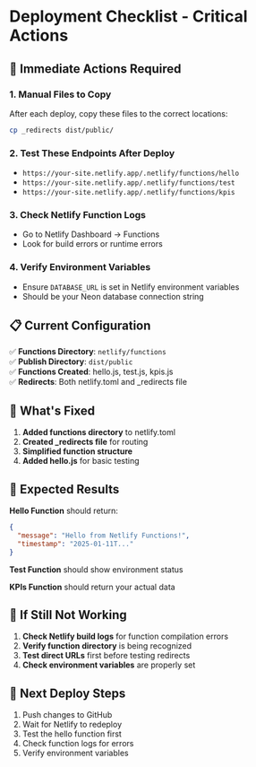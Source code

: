 # Deployment Checklist - Critical Actions

## 🚨 **Immediate Actions Required**

### 1. **Manual Files to Copy**
After each deploy, copy these files to the correct locations:
```bash
cp _redirects dist/public/
```

### 2. **Test These Endpoints After Deploy**
- `https://your-site.netlify.app/.netlify/functions/hello`
- `https://your-site.netlify.app/.netlify/functions/test`  
- `https://your-site.netlify.app/.netlify/functions/kpis`

### 3. **Check Netlify Function Logs**
- Go to Netlify Dashboard → Functions
- Look for build errors or runtime errors

### 4. **Verify Environment Variables**
- Ensure `DATABASE_URL` is set in Netlify environment variables
- Should be your Neon database connection string

## 📋 **Current Configuration**

✅ **Functions Directory**: `netlify/functions`  
✅ **Publish Directory**: `dist/public`  
✅ **Functions Created**: hello.js, test.js, kpis.js  
✅ **Redirects**: Both netlify.toml and _redirects file  

## 🔧 **What's Fixed**

1. **Added functions directory** to netlify.toml
2. **Created _redirects file** for routing
3. **Simplified function structure** 
4. **Added hello.js** for basic testing

## 🎯 **Expected Results**

**Hello Function** should return:
```json
{
  "message": "Hello from Netlify Functions!",
  "timestamp": "2025-01-11T..."
}
```

**Test Function** should show environment status

**KPIs Function** should return your actual data

## 📝 **If Still Not Working**

1. **Check Netlify build logs** for function compilation errors
2. **Verify function directory** is being recognized
3. **Test direct URLs** first before testing redirects
4. **Check environment variables** are properly set

## 🔄 **Next Deploy Steps**

1. Push changes to GitHub
2. Wait for Netlify to redeploy
3. Test the hello function first
4. Check function logs for errors
5. Verify environment variables